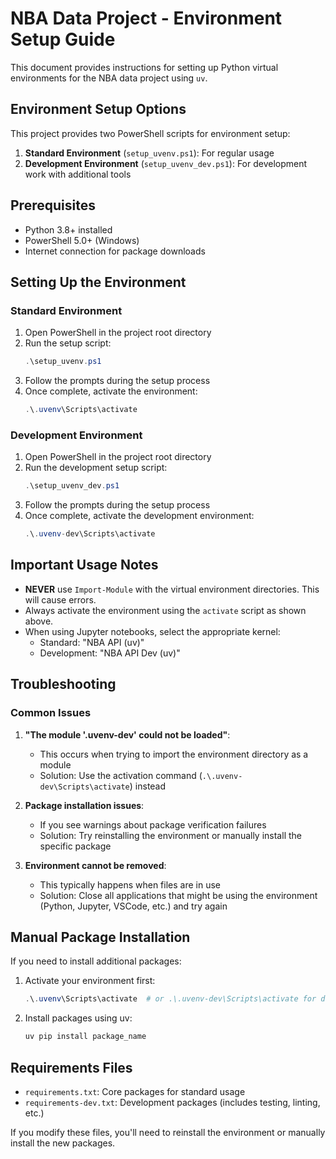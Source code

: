 # NBA Data Project - Environment Setup Guide

This document provides instructions for setting up Python virtual environments for the NBA data project using `uv`.

## Environment Setup Options

This project provides two PowerShell scripts for environment setup:

1. **Standard Environment** (`setup_uvenv.ps1`): For regular usage
2. **Development Environment** (`setup_uvenv_dev.ps1`): For development work with additional tools

## Prerequisites

- Python 3.8+ installed
- PowerShell 5.0+ (Windows)
- Internet connection for package downloads

## Setting Up the Environment

### Standard Environment

1. Open PowerShell in the project root directory
2. Run the setup script:
   ```powershell
   .\setup_uvenv.ps1
   ```
3. Follow the prompts during the setup process
4. Once complete, activate the environment:
   ```powershell
   .\.uvenv\Scripts\activate
   ```

### Development Environment

1. Open PowerShell in the project root directory
2. Run the development setup script:
   ```powershell
   .\setup_uvenv_dev.ps1
   ```
3. Follow the prompts during the setup process
4. Once complete, activate the development environment:
   ```powershell
   .\.uvenv-dev\Scripts\activate
   ```

## Important Usage Notes

- **NEVER** use `Import-Module` with the virtual environment directories. This will cause errors.
- Always activate the environment using the `activate` script as shown above.
- When using Jupyter notebooks, select the appropriate kernel:
  - Standard: "NBA API (uv)"
  - Development: "NBA API Dev (uv)"

## Troubleshooting

### Common Issues

1. **"The module '.uvenv-dev' could not be loaded"**:
   - This occurs when trying to import the environment directory as a module
   - Solution: Use the activation command (`.\.uvenv-dev\Scripts\activate`) instead

2. **Package installation issues**:
   - If you see warnings about package verification failures
   - Solution: Try reinstalling the environment or manually install the specific package

3. **Environment cannot be removed**:
   - This typically happens when files are in use
   - Solution: Close all applications that might be using the environment (Python, Jupyter, VSCode, etc.) and try again

## Manual Package Installation

If you need to install additional packages:

1. Activate your environment first:
   ```powershell
   .\.uvenv\Scripts\activate  # or .\.uvenv-dev\Scripts\activate for dev
   ```

2. Install packages using uv:
   ```powershell
   uv pip install package_name
   ```

## Requirements Files

- `requirements.txt`: Core packages for standard usage
- `requirements-dev.txt`: Development packages (includes testing, linting, etc.)

If you modify these files, you'll need to reinstall the environment or manually install the new packages. 